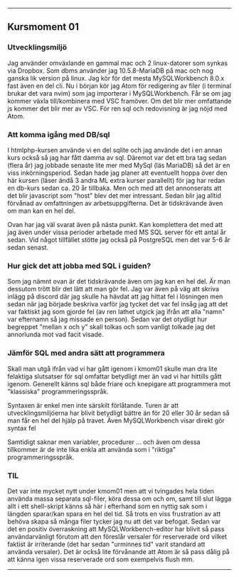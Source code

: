 -----------------------------------------

## Kursmoment 01

### Utvecklingsmiljö

Jag använder omväxlande en gammal mac och 2 linux-datorer som synkas via Dropbox.
Som dbms använder jag 10.5.8-MariaDB på mac och nog ganska lik version på linux.
Jag kör för det mesta MySQLWorkbench 8.0.x fast även en del cli.
Nu i början kör jag Atom för redigering av filer (i terminal brukar det vara nvim) som jag importerar i MySQLWorkbench.
Får se om jag kommer växla till/kombinera med VSC framöver. Om det blir mer omfattande js kommer det blir mer av VSC. För ren sql och redovisning är jag nöjd med Atom.

### Att komma igång med DB/sql

I htmlphp-kursen använde vi en del sqlite och jag använde det i en annan kurs också så jag har fått damma av sql. Däremot var det ett bra tag sedan (flera år) jag jobbade senaste lite mer med MySql (läs MariaDB) så det är en viss inkörningsperiod.
Sedan hade jag planer att eventuellt hoppa över den här kursen (läser ändå 3 andra ML extra kurser parallellt) för jag har redan en db-kurs sedan ca. 20 år tillbaka.
Men och med att det annonserats att det blir javascript som "host" blev det mer intressant.
Sedan blir jag alltid förvånad av omfattningen av arbetsuppgifterna.
Det är tidskrävande även om man kan en hel del.

Ovan har jag väl svarat även på nästa punkt. Kan komplettera det med att jag även under vissa perioder arbetade med MS SQL server för ett antal år sedan. Vid något tillfället stötte jag också på PostgreSQL men det var 5-6 år sedan senast.

### Hur gick det att jobba med SQL i guiden?

Som jag nämnt ovan är det tidskrävande även om jag kan en hel del. Är man dessutom trött blir det lätt att man gör fel. Jag var även på väg att skriva inlägg på discord där jag skulle ha hävdat att jag hittat fel i lösningen men sedan när jag började beskriva varför jag tycket det var fel insåg jag att det var faktiskt jag som gjorde fel (av ren lathet utgick jag ifrån att alla "namn" var efternamn så jag missade en person). Sedan var det otydligt hur begreppet "mellan x och y" skall tolkas och som vanligt tolkade jag det annorlunda mot vad facit visade.

### Jämför SQL med andra sätt att programmera

Skall man utgå ifrån vad vi har gått igenom i kmom01 skulle man dra lite felaktiga slutsatser för sql omfattar betydligt mer än vad vi har hittills gått igenom.
Generellt känns sql både friare och knepigare att programmera mot "klassiska" programmeringsspråk.

Syntaxen är enkel men inte särskilt förlåtande. Turen är att utvecklingsmiljöerna har blivit betydligt bättre än för 20 eller 30 år sedan så man får en hel del hjälp på travet. Även MySQLWorkbench visar direkt gör syntax fel

Samtidigt saknar men variabler, procedurer ... och även om dessa tillkommer är de inte lika enkla att använda som i "riktiga" programmeringsspråk.

### TIL

Det var inte mycket nytt under kmom01 men att vi tvingades hela tiden använda massa separata sql-filer, köra dessa om och om, samt till slut lägga allt i ett shell-skript känns så här i efterhand som en nyttig sak som i längden sparar/kan spara en hel del tid. Så trots en viss frustration av att behöva skapa så många filer tycker jag nu att det var befogat.
Sedan var det en positiv överraskning att MySQLWorkbench-editor har blivit så pass användarvänligt förutom att den föreslår versaler för reserverade ord vilket faktist är irriterande (det har sedan "urminnes tid" varit standard att använda versaler).
Det är också lite förvånande att Atom är så pass dålig på att känna igen vissa reserverade ord som exempelvis flush mm.

-----------------------------------------
